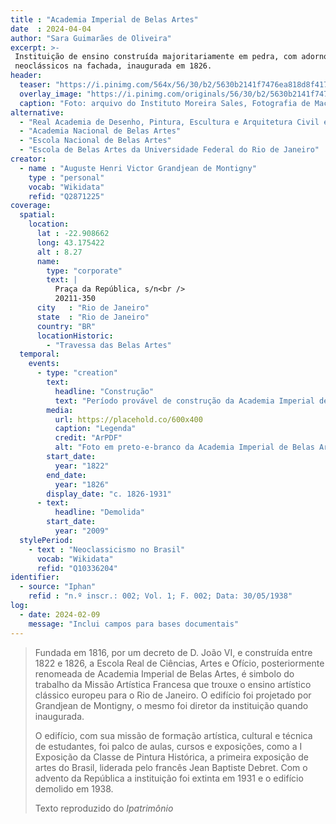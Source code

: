 ```yaml
---
title : "Academia Imperial de Belas Artes"
date  : 2024-04-04
author: "Sara Guimarães de Oliveira"
excerpt: >-
 Instituição de ensino construída majoritariamente em pedra, com adornos
 neoclássicos na fachada, inaugurada em 1826.
header:
  teaser: "https://i.pinimg.com/564x/56/30/b2/5630b2141f7476ea818d8f417b84fc0f.png"
  overlay_image: "https://i.pinimg.com/originals/56/30/b2/5630b2141f7476ea818d8f417b84fc0f.png"
  caption: "Foto: arquivo do Instituto Moreira Sales, Fotografia de Mac Ferrez"
alternative:
  - "Real Academia de Desenho, Pintura, Escultura e Arquitetura Civil e Náutica"
  - "Academia Nacional de Belas Artes"
  - "Escola Nacional de Belas Artes"
  - "Escola de Belas Artes da Universidade Federal do Rio de Janeiro"
creator:
  - name : "Auguste Henri Victor Grandjean de Montigny"
    type : "personal"
    vocab: "Wikidata"
    refid: "Q2871225"
coverage:
  spatial:
    location:
      lat : -22.908662 
      long: 43.175422
      alt : 8.27
      name:
        type: "corporate"
        text: |
          Praça da República, s/n<br />
          20211-350
      city   : "Rio de Janeiro"
      state  : "Rio de Janeiro"
      country: "BR"
      locationHistoric:
        - "Travessa das Belas Artes"
  temporal:
    events:
      - type: "creation"
        text:
          headline: "Construção"
          text: "Período provável de construção da Academia Imperial de Belas Artes"
        media:
          url: https://placehold.co/600x400
          caption: "Legenda"
          credit: "ArPDF"
          alt: "Foto em preto-e-branco da Academia Imperial de Belas Artes durante o período de reforma"
        start_date:
          year: "1822"
        end_date:
          year: "1826"
        display_date: "c. 1826-1931"
      - text:
          headline: "Demolida"
        start_date:
          year: "2009"
  stylePeriod:
    - text : "Neoclassicismo no Brasil"
      vocab: "Wikidata"
      refid: "Q10336204"
identifier:
  - source: "Iphan"
    refid : "n.º inscr.: 002; Vol. 1; F. 002; Data: 30/05/1938"
log:
  - date: 2024-02-09
    message: "Inclui campos para bases documentais"
---
```


</blockquote>

>Fundada em 1816, por um decreto de D. João VI, e construída entre 1822 e
>1826, a Escola Real de Ciências, Artes e Ofício, posteriormente
>renomeada de Academia Imperial de Belas Artes, é simbolo do trabalho da
>Missão Artística Francesa que trouxe o ensino artístico clássico europeu
>para o Rio de Janeiro. O edifício foi projetado por Grandjean de
>Montigny, o mesmo foi diretor da instituição quando inaugurada.
>
>O edifício, com sua missão de formação artística, cultural e técnica de
>estudantes, foi palco de aulas, cursos e exposições, como a I Exposição
>da Classe de Pintura Histórica, a primeira exposição de artes do Brasil,
>liderada pelo francês Jean Baptiste Debret. Com o advento da República a
>instituição foi extinta em 1931 e o edifício demolido em 1938.
>
>  <footer class="figure-caption">Texto reproduzido do <cite>Ipatrimônio</footer>
</blockquote>
